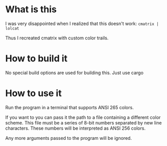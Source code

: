 # What is this
I was very disappointed when I realized that this doesn't work:
```cmatrix | lolcat```

Thus I recreated cmatrix with custom color trails.

# How to build it
No special build options are used for building this. Just use cargo

# How to use it
Run the program in a terminal that supports ANSI 265 colors.

If you want to you can pass it the path to a file containing a different color scheme.
This file must be a series of 8-bit numbers separated by new line characters.
These numbers will be interpreted as ANSI 256 colors.

Any more arguments passed to the program will be ignored.
